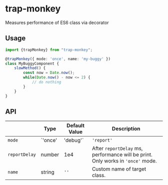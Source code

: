 # trap-monkey
Measures performance of ES6 class via decorator

## Usage 

```typescript
import {trapMonkey} from "trap-monkey";

@trapMonkey({ mode: 'once', name: 'my-buggy' })
class MyBuggyComponent {
    slowMethod() { 
        const now = Date.now();
        while(Date.now() - now <= 2) { 
            // do nothing
        }
    }
}
```

## API 

|               | Type                 | Default Value | Description                                                  |
| ------------- | -------------------- | ------------- | ------------------------------------------------------------ |
| `mode`        | `'once' | 'debug'` | `'report'`    | If `log` is set to `'once'`, the performance will be print in 10s after component is initialized; in other hand, in `'debug'` mode, performance will be print at every time method is called. |
| `reportDelay` | number               | 1e4           | After `reportDelay` ms, performance will be print. Only works in `'once'` mode. |
| `name`        | string               | `''`          | Custom name of target class.                                 |

